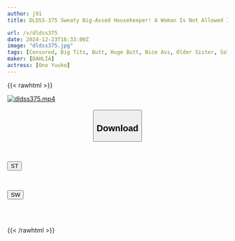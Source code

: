 ```yaml
---
author: j91
title: DLDSS-375 Sweaty Big-Assed Housekeeper! A Woman Is Not Allowed In The Dormitory For New Employees (Air Conditioner Is Broken) And She Works Busily. When I Get An Erection From Her Swaying Sweaty Lower Body Line, She Will Secretly Give Me A Handjob… Yuko Ono

url: /v/dldss375
date: 2024-12-23T16:33:00Z
image: "dldss375.jpg"
tags: [Censored, Big Tits, Butt, Huge Butt, Nice Ass, Older Sister, Solowork, Sweat]
maker: [DAHLIA]
actress: [Ono Yuuko]
---
```



{{< rawhtml >}}

<div class="video" data-videoid="vWx3RqMkK2hDaX">
    <a href="javascript:;">
        <img src="/v/dldss375/dldss375.jpg" width="WIDTH" height="HEIGHT" alt="dldss375.mp4" loading="lazy">
    </a>
</div>

<script type="text/javascript" src="https://j91.asia/asset/on-demand-st.js"></script>

<br>
  <link rel="stylesheet" href="https://j91.asia/asset/bs5.css">
  
  <center>
  <button class="btn btn-primary" type="button" data-bs-toggle="collapse" data-bs-target=".multi-collapse" aria-expanded="false" aria-controls="multiCollapseExample1 multiCollapseExample2"><h2>Download</h2></button></center>
</p>
<div class="row">
  <div class="col">
    <div class="collapse multi-collapse" id="multiCollapseExample1">
      <div class="card card-body">
	      	      <br>
<div class="buttons">  
<p><a href="/v/dldss375/st.html" target="_blank"><button class="btn-hover color-3"><i class="fa fa-download"></i> ST</button></a></p></div>
    </div>
  </div>
</div>
  <div class="col">
    <div class="collapse multi-collapse" id="multiCollapseExample2">
      <div class="card card-body">
	      <br>
<div class="buttons">
<p><a href="/v/dldss375/sw.html" target="_blank"><button class="btn-hover color-2"><i class="fa fa-download"></i> SW</button></a></p></div>
<br><br>
      </div>
    </div>
  </div>
</div>

{{< /rawhtml >}}